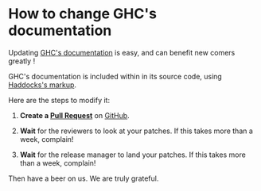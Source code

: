 # How to change GHC's documentation


Updating [ GHC's documentation](https://downloads.haskell.org/~ghc/latest/docs/html/libraries/) is easy, and can benefit new comers greatly !


GHC's documentation is included within in its source code, using [ Haddocks's markup](http://haskell-haddock.readthedocs.io/en/latest/markup.html).


Here are the steps to modify it:

1. **Create a [ Pull Request](https://github.com/ghc/ghc/pulls?utf8=%E2%9C%93&q=is%3Apr)** on [ GitHub](https://github.com/ghc/ghc/). 

1. **Wait** for the reviewers to look at your patches. If this takes more than a week, complain! 
1. **Wait** for the release manager to land your patches. If this takes more than a week, complain!


Then have a beer on us.  We are truly grateful.
